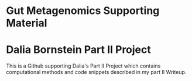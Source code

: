 # Gut Metagenomics Supporting Material

# Dalia Bornstein Part II Project

This is a Github supporting Dalia's Part II Project which contains computational methods and code snippets described in my part II Writeup.
